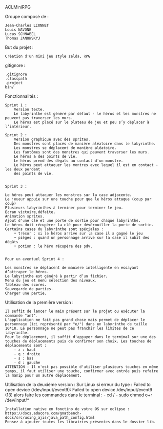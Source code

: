 
ACLMiniRPG

Groupe composé de :

    Jean-Charles LIONNET
    Louis NAVONE
    Lucas SCHNABEL
    Thomas JANOWSKYJ

But du projet :

    Création d'un mini jeu style zelda, RPG
        
gitignore : 

    .gitignore
    .classpath
    .project
    bin/

Fonctionnalités :

    Sprint 1 : 
        Version texte.
        Le labyrinthe est généré par défaut - le héros et les monstres ne peuvent pas traverser les murs.
        Le héros est placé sur le plateau de jeu et peu s’y déplacer à l’intérieur. 
    
    Sprint 2 : 
        Version graphique avec des sprites.
        Des monstres sont placés de manière aléatoire dans le labyrinthe.
        Les monstres se déplacent de manière aléatoire.
        Les fantômes sont des monstres qui peuvent traverser les murs.
        Le héros a des points de vie.
        Le héros prend des dégats au contact d'un monstre.
        Le héros peut attaquer les montres avec lequel il est en contact - les deux perdent
        des points de vie.
        
        
    Sprint 3 :
    
    Le héros peut attaquer les monstres sur la case adjacente.
    Le joueur appuie sur une touche pour que le héros attaque (coup par coup)
    Plusieurs labyrinthes à terminer pour terminer le jeu.
    Écran victoire,défaite.
    Animation sprites.
    Ajout d'une clé et une porte de sortie pour chaque labyrinthe.
    Le héros doit récupérer la clé pour dévérouiller la porte de sortie.  
    Certains cases du labyrinthe sont spéciales : 
        • trésor : si le héros arrive sur la case il a gagné le jeu 
        • pièges : quand un personnage arrive sur la case il subit des dégâts  
        • potion : le héro récupère des pdv.
    
    
    Pour un eventuel Sprint 4 : 
    
    Les monstres se déplacent de manière intelligente en essayant d’attraper le héros.
    Le labyrinthe est généré à partir d’un fichier.
    Menu du jeu et menu sélection des niveaux.
    Tableau des scores.
    Sauvegarde de parties.
    Charger une partie.
    
    
Utilisation de la première version : 
    
    Il suffit de lancer le main présent sur le projet ou exécuter la commande "ant".
    L'application ne fait pas grand chose mais permet de déplacer le personnage (ici représenté par "o/") dans un labyrinthe de taille 10*10. Le personnage ne peut pas franchir les limites de ce labyrinthe. 
    Pour le déplacement, il suffit d'appuyer dans le terminal sur une des touches de déplacements puis de confirmer son choix. Les touches de déplacements sont :
        - z : haut
        - q : droite 
        - s : bas
        - d : gauche
    ATTENTION : Il n'est pas possible d'utiliser plusieurs touches en même temps, il faut utiliser une touche, confirmer avec entrée puis refaire la manip pour un autre déplacement. 
        
        
Utilisation de la deuxième version :
    Sur Linux si erreur du type : Failed to open device (/dev/input/event9): Failed to open device /dev/input/event9 (13)
    alors faire les commandes dans le terminal :    - cd /
                                                    - sudo chmod o+r /dev/input/*
                                                    
    Installation native en fonctino de votre OS sur eclipse : https://docs.adacore.com/gnatbench-docs/src/using_ajis/java_path_config.html
    Pensez à ajouter toutes les librairies présentes dans le dossier lib.


